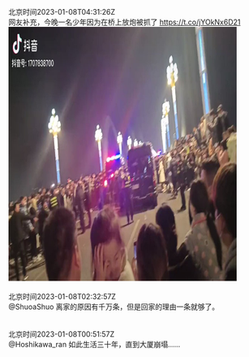 北京时间2023-01-08T04:31:26Z<br>网友补充，今晚一名少年因为在桥上放炮被抓了 https://t.co/jYOkNx6D21<br><img src='/temp/video/2023/y-Month-1/r-Day-08/whyyoutouzhele/1611822842064130048_0.jpg' width='450' height='500'><br><br>北京时间2023-01-08T02:32:57Z<br>@ShuoaShuo 离家的原因有千万条，但是回家的理由一条就够了。<br><br><br>北京时间2023-01-08T00:51:57Z<br>@Hoshikawa_ran 如此生活三十年，直到大厦崩塌......<br><br><br>
